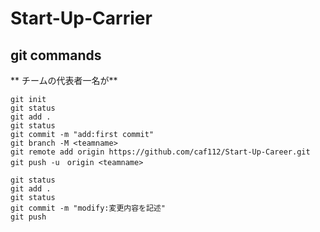 # Start-Up-Carrier
## git commands
** チームの代表者一名が**
```
git init
git status
git add .
git status
git commit -m "add:first commit"
git branch -M <teamname>
git remote add origin https://github.com/caf112/Start-Up-Career.git
git push -u　origin <teamname>
```
```
git status
git add .
git status
git commit -m "modify:変更内容を記述"
git push
```
